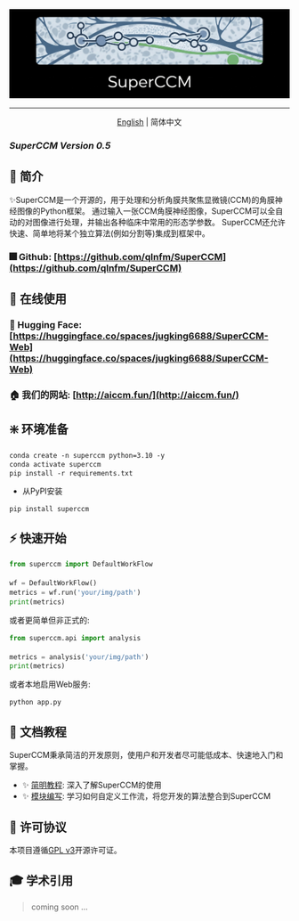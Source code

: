 <div align="center">
  <img src="docs/assets/superccm.png" alt="description" />

<hr>

[English](./README.md) | 简体中文
</div>

### *SuperCCM Version 0.5*

## 🚀 简介

✨️SuperCCM是一个开源的，用于处理和分析角膜共聚焦显微镜(CCM)的角膜神经图像的Python框架。
通过输入一张CCM角膜神经图像，SuperCCM可以全自动的对图像进行处理，并输出各种临床中常用的形态学参数。
SuperCCM还允许快速、简单地将某个独立算法(例如分割等)集成到框架中。

### 🎆 Github: [https://github.com/qlnfm/SuperCCM](https://github.com/qlnfm/SuperCCM)

## 🔮 在线使用

### 🤗 Hugging Face: [https://huggingface.co/spaces/jugking6688/SuperCCM-Web](https://huggingface.co/spaces/jugking6688/SuperCCM-Web)

### 🏠 我们的网站: [http://aiccm.fun/](http://aiccm.fun/)

## ❇️ 环境准备

```shell
conda create -n superccm python=3.10 -y
conda activate superccm
pip install -r requirements.txt
```
 - 从PyPI安装
```shell
pip install superccm
```

## ⚡ 快速开始

```python
from superccm import DefaultWorkFlow

wf = DefaultWorkFlow()
metrics = wf.run('your/img/path')
print(metrics)
```
或者更简单但非正式的:
```python
from superccm.api import analysis

metrics = analysis('your/img/path')
print(metrics)
```
或者本地启用Web服务:
```shell
python app.py
```

## 📖 文档教程

SuperCCM秉承简洁的开发原则，使用户和开发者尽可能低成本、快速地入门和掌握。

 - ✨️ [简明教程](docs/doc1_cn.md): 深入了解SuperCCM的使用
 - ✨️ [模块编写](docs/doc2_cn.md): 学习如何自定义工作流，将您开发的算法整合到SuperCCM

## 📄 许可协议

本项目遵循[GPL v3](LICENSE)开源许可证。

## 🎓 学术引用

> coming soon ...
